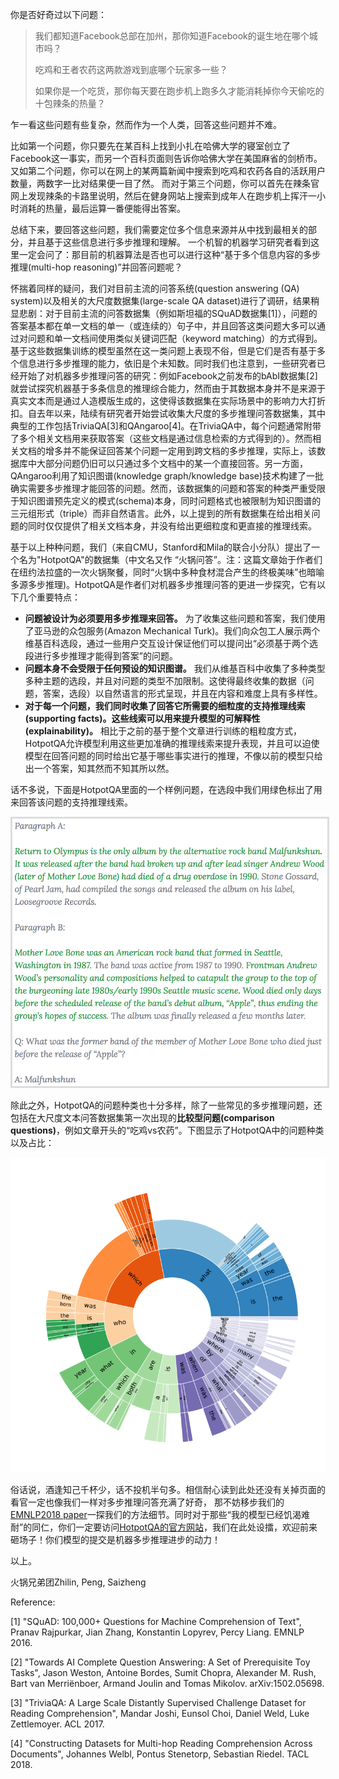 你是否好奇过以下问题：

> 我们都知道Facebook总部在加州，那你知道Facebook的诞生地在哪个城市吗？
>
> 吃鸡和王者农药这两款游戏到底哪个玩家多一些？
>
> 如果你是一个吃货，那你每天要在跑步机上跑多久才能消耗掉你今天偷吃的十包辣条的热量？

乍一看这些问题有些复杂，然而作为一个人类，回答这些问题并不难。

比如第一个问题，你只要先在某百科上找到小扎在哈佛大学的寝室创立了Facebook这一事实，而另一个百科页面则告诉你哈佛大学在美国麻省的剑桥市。
又如第二个问题，你可以在网上的某两篇新闻中搜索到吃鸡和农药各自的活跃用户数量，两数字一比对结果便一目了然。
而对于第三个问题，你可以首先在辣条官网上发现辣条的卡路里说明，然后在健身网站上搜索到成年人在跑步机上挥汗一小时消耗的热量，最后运算一番便能得出答案。

总结下来，要回答这些问题，我们需要定位多个信息来源并从中找到最相关的部分，并且基于这些信息进行多步推理和理解。
一个机智的机器学习研究者看到这里一定会问了：那目前的机器算法是否也可以进行这种“基于多个信息内容的多步推理(multi-hop reasoning)”并回答问题呢？

怀揣着同样的疑问，我们对目前主流的问答系统(question answering (QA) system)以及相关的大尺度数据集(large-scale QA dataset)进行了调研，结果稍显悲剧：对于目前主流的问答数据集（例如斯坦福的SQuAD数据集[1]），问题的答案基本都在单一文档的单一（或连续的）句子中，并且回答这类问题大多可以通过对问题和单一文档间使用类似关键词匹配（keyword matching）的方式得到。基于这些数据集训练的模型虽然在这一类问题上表现不俗，但是它们是否有基于多个信息进行多步推理的能力，依旧是个未知数。同时我们也注意到，一些研究者已经开始了对机器多步推理问答的研究：例如Facebook之前发布的bAbI数据集[2]就尝试探究机器基于多条信息的推理综合能力，然而由于其数据本身并不是来源于真实文本而是通过人造模版生成的，这使得该数据集在实际场景中的影响力大打折扣。自去年以来，陆续有研究者开始尝试收集大尺度的多步推理问答数据集，其中典型的工作包括TriviaQA[3]和QAngaroo[4]。在TriviaQA中，每个问题通常附带了多个相关文档用来获取答案（这些文档是通过信息检索的方式得到的）。然而相关文档的增多并不能保证回答某个问题一定用到跨文档的多步推理，实际上，该数据库中大部分问题仍旧可以只通过多个文档中的某一个直接回答。另一方面，QAngaroo利用了知识图谱(knowledge graph/knowledge base)技术构建了一批确实需要多步推理才能回答的问题。然而，该数据集的问题和答案的种类严重受限于知识图谱预先定义的模式(schema)本身，同时问题格式也被限制为知识图谱的三元组形式（triple）而非自然语言。此外，以上提到的所有数据集在给出相关问题的同时仅仅提供了相关文档本身，并没有给出更细粒度和更直接的推理线索。

基于以上种种问题，我们（来自CMU，Stanford和Mila的联合小分队）提出了一个名为"HotpotQA"的数据集（中文名又作 “火锅问答”。注：这篇文章始于作者们在纽约法拉盛的一次火锅聚餐，同时“火锅中多种食材混合产生的终极美味”也暗喻多源多步推理)。HotpotQA是作者们对机器多步推理问答的更进一步探究，它有以下几个重要特点：

* **问题被设计为必须要用多步推理来回答。** 为了收集这些问题和答案，我们使用了亚马逊的众包服务(Amazon Mechanical Turk)。我们向众包工人展示两个维基百科选段，通过一些用户交互设计保证他们可以提问出“必须基于两个选段进行多步推理才能得到答案”的问题。
* **问题本身不会受限于任何预设的知识图谱。** 我们从维基百科中收集了多种类型多种主题的选段，并且对问题的类型不加限制。这使得最终收集的数据（问题，答案，选段）以自然语言的形式呈现，并且在内容和难度上具有多样性。
* **对于每一个问题，我们同时收集了回答它所需要的细粒度的支持推理线索(supporting facts)。这些线索可以用来提升模型的可解释性(explainability)。** 相比于之前的基于整个文章进行训练的粗粒度方式，HotpotQA允许模型利用这些更加准确的推理线索来提升表现，并且可以迫使模型在回答问题的同时给出它基于哪些事实进行的推理，不像以前的模型只给出一个答案，知其然而不知其所以然。

话不多说，下面是HotpotQA里面的一个样例问题，在选段中我们用绿色标出了用来回答该问题的支持推理线索。

<img src="example.png" style="max-width:100%; border: 3px solid #dddddd">

除此之外，HotpotQA的问题种类也十分多样，除了一些常见的多步推理问题，还包括在大尺度文本问答数据集第一次出现的**比较型问题(comparison questions)**，例如文章开头的“吃鸡vs农药”。下图显示了HotpotQA中的问题种类以及占比：

<img src="question_types.png" style="max-width:100%">

俗话说，酒逢知己千杯少，话不投机半句多。相信耐心读到此处还没有关掉页面的看官一定也像我们一样对多步推理问答充满了好奇，
那不妨移步我们的[EMNLP2018 paper](https://arxiv.org/pdf/1809.09600.pdf)一探我们的方法细节。同时对于那些“我的模型已经饥渴难耐”的同仁，你们一定要访问[HotpotQA的官方网站](https://hotpotqa.github.io/)，我们在此处设擂，欢迎前来砸场子！你们模型的提交是机器多步推理进步的动力！

以上。

火锅兄弟团Zhilin, Peng, Saizheng 

Reference:

[1] "SQuAD: 100,000+ Questions for Machine Comprehension of Text", Pranav Rajpurkar, Jian Zhang, Konstantin Lopyrev, Percy Liang. EMNLP 2016.

[2] "Towards AI Complete Question Answering: A Set of Prerequisite Toy Tasks", Jason Weston, Antoine Bordes, Sumit Chopra, Alexander M. Rush, Bart van Merriënboer, Armand Joulin and Tomas Mikolov. arXiv:1502.05698.

[3] "TriviaQA: A Large Scale Distantly Supervised Challenge Dataset for Reading Comprehension", Mandar Joshi, Eunsol Choi, Daniel Weld, Luke Zettlemoyer. ACL 2017.

[4] "Constructing Datasets for Multi-hop Reading Comprehension Across Documents", Johannes Welbl, Pontus Stenetorp, Sebastian Riedel. TACL 2018.
